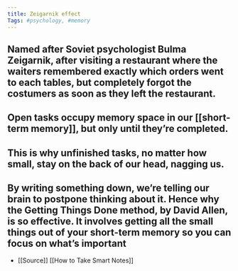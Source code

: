 ```yaml
---
title: Zeigarnik effect
Tags: #psychology, #memory
---
```


## Named after Soviet psychologist Bulma Zeigarnik, after visiting a restaurant where the waiters remembered exactly which orders went to each tables, but completely forgot the costumers as soon as they left the restaurant.
## Open tasks occupy memory space in our [[short-term memory]], but only until they’re completed.
## This is why unfinished tasks, no matter how small, stay on the back of our head, nagging us.
## By writing something down, we’re telling our brain to postpone thinking about it. Hence why the Getting Things Done method, by David Allen, is so effective. It involves getting all the small things out of your short-term memory so you can focus on what’s important
- [[Source]] [[How to Take Smart Notes]]